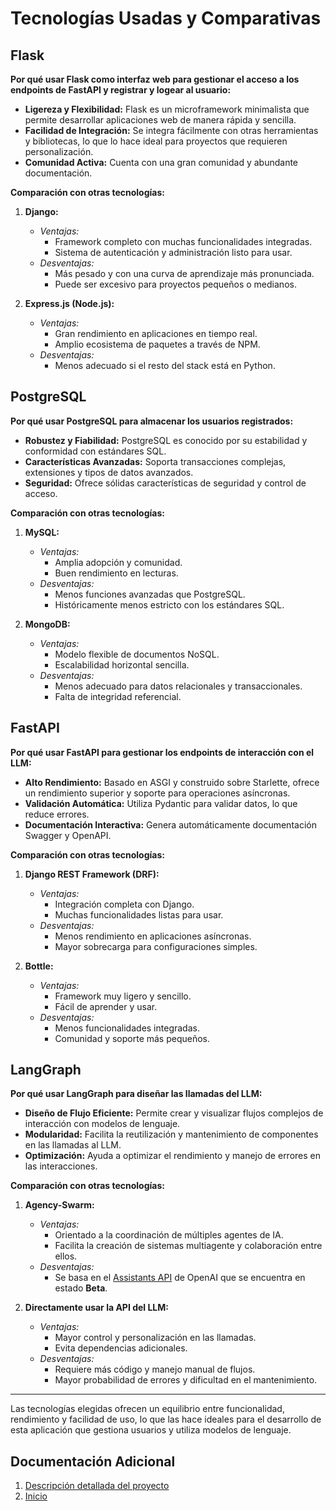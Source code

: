 # Tecnologías Usadas y Comparativas

## Flask

**Por qué usar Flask como interfaz web para gestionar el acceso a los endpoints de FastAPI y registrar y logear al usuario:**

- **Ligereza y Flexibilidad:** Flask es un microframework minimalista que permite desarrollar aplicaciones web de manera rápida y sencilla.
- **Facilidad de Integración:** Se integra fácilmente con otras herramientas y bibliotecas, lo que lo hace ideal para proyectos que requieren personalización.
- **Comunidad Activa:** Cuenta con una gran comunidad y abundante documentación.

**Comparación con otras tecnologías:**

1. **Django:**
   - *Ventajas:*
     - Framework completo con muchas funcionalidades integradas.
     - Sistema de autenticación y administración listo para usar.
   - *Desventajas:*
     - Más pesado y con una curva de aprendizaje más pronunciada.
     - Puede ser excesivo para proyectos pequeños o medianos.

2. **Express.js (Node.js):**
   - *Ventajas:*
     - Gran rendimiento en aplicaciones en tiempo real.
     - Amplio ecosistema de paquetes a través de NPM.
   - *Desventajas:*
     - Menos adecuado si el resto del stack está en Python.

## PostgreSQL

**Por qué usar PostgreSQL para almacenar los usuarios registrados:**

- **Robustez y Fiabilidad:** PostgreSQL es conocido por su estabilidad y conformidad con estándares SQL.
- **Características Avanzadas:** Soporta transacciones complejas, extensiones y tipos de datos avanzados.
- **Seguridad:** Ofrece sólidas características de seguridad y control de acceso.

**Comparación con otras tecnologías:**

1. **MySQL:**
   - *Ventajas:*
     - Amplia adopción y comunidad.
     - Buen rendimiento en lecturas.
   - *Desventajas:*
     - Menos funciones avanzadas que PostgreSQL.
     - Históricamente menos estricto con los estándares SQL.

2. **MongoDB:**
   - *Ventajas:*
     - Modelo flexible de documentos NoSQL.
     - Escalabilidad horizontal sencilla.
   - *Desventajas:*
     - Menos adecuado para datos relacionales y transaccionales.
     - Falta de integridad referencial.

## FastAPI

**Por qué usar FastAPI para gestionar los endpoints de interacción con el LLM:**

- **Alto Rendimiento:** Basado en ASGI y construido sobre Starlette, ofrece un rendimiento superior y soporte para operaciones asíncronas.
- **Validación Automática:** Utiliza Pydantic para validar datos, lo que reduce errores.
- **Documentación Interactiva:** Genera automáticamente documentación Swagger y OpenAPI.

**Comparación con otras tecnologías:**

1. **Django REST Framework (DRF):**
   - *Ventajas:*
     - Integración completa con Django.
     - Muchas funcionalidades listas para usar.
   - *Desventajas:*
     - Menos rendimiento en aplicaciones asíncronas.
     - Mayor sobrecarga para configuraciones simples.

2. **Bottle:**
   - *Ventajas:*
     - Framework muy ligero y sencillo.
     - Fácil de aprender y usar.
   - *Desventajas:*
     - Menos funcionalidades integradas.
     - Comunidad y soporte más pequeños.

## LangGraph

**Por qué usar LangGraph para diseñar las llamadas del LLM:**

- **Diseño de Flujo Eficiente:** Permite crear y visualizar flujos complejos de interacción con modelos de lenguaje.
- **Modularidad:** Facilita la reutilización y mantenimiento de componentes en las llamadas al LLM.
- **Optimización:** Ayuda a optimizar el rendimiento y manejo de errores en las interacciones.

**Comparación con otras tecnologías:**

1. **Agency-Swarm:**
   - *Ventajas:*
     - Orientado a la coordinación de múltiples agentes de IA.
     - Facilita la creación de sistemas multiagente y colaboración entre ellos.
   - *Desventajas:*
     - Se basa en el [Assistants API](https://platform.openai.com/docs/assistants/overview) de OpenAI que se encuentra en estado __Beta__.

2. **Directamente usar la API del LLM:**
   - *Ventajas:*
     - Mayor control y personalización en las llamadas.
     - Evita dependencias adicionales.
   - *Desventajas:*
     - Requiere más código y manejo manual de flujos.
     - Mayor probabilidad de errores y dificultad en el mantenimiento.

---

Las tecnologías elegidas ofrecen un equilibrio entre funcionalidad, rendimiento y facilidad de uso, lo que las hace ideales para el desarrollo de esta aplicación que gestiona usuarios y utiliza modelos de lenguaje.

## Documentación Adicional
1. [Descripción detallada del proyecto](../hito1.md)
2. [Inicio](../../README.md)
